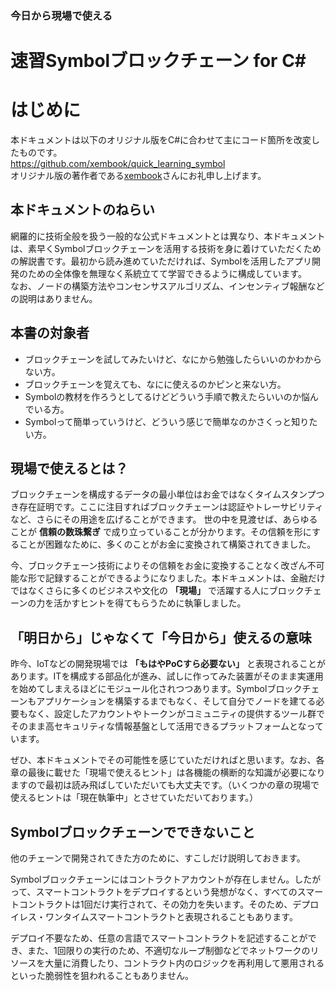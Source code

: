 ### 今日から現場で使える
# 速習Symbolブロックチェーン for C#

# はじめに

本ドキュメントは以下のオリジナル版をC#に合わせて主にコード箇所を改変したものです。<br>
https://github.com/xembook/quick_learning_symbol<br>
オリジナル版の著作者である<a href="https://github.com/xembook" target="_blank">xembook</a>さんにお礼申し上げます。

## 本ドキュメントのねらい

網羅的に技術全般を扱う一般的な公式ドキュメントとは異なり、本ドキュメントは、素早くSymbolブロックチェーンを活用する技術を身に着けていただくための解説書です。最初から読み進めていただければ、Symbolを活用したアプリ開発のための全体像を無理なく系統立てて学習できるように構成しています。  
なお、ノードの構築方法やコンセンサスアルゴリズム、インセンティブ報酬などの説明はありません。  

## 本書の対象者

- ブロックチェーンを試してみたいけど、なにから勉強したらいいのかわからない方。
- ブロックチェーンを覚えても、なにに使えるのかピンと来ない方。
- Symbolの教材を作ろうとしてるけどどういう手順で教えたらいいのか悩んでいる方。
- Symbolって簡単っていうけど、どういう感じで簡単なのかさくっと知りたい方。

## 現場で使えるとは？

ブロックチェーンを構成するデータの最小単位はお金ではなくタイムスタンプつき存在証明です。ここに注目すればブロックチェーンは認証やトレーサビリティなど、さらにその用途を広げることができます。 世の中を見渡せば、あらゆることが **信頼の数珠繋ぎ** で成り立っていることが分かります。その信頼を形にすることが困難なために、多くのことがお金に変換されて構築されてきました。

今、ブロックチェーン技術によりその信頼をお金に変換することなく改ざん不可能な形で記録することができるようになりました。本ドキュメントは、金融だけではなくさらに多くのビジネスや文化の **「現場」** で活躍する人にブロックチェーンの力を活かすヒントを得てもらうために執筆しました。  

## 「明日から」じゃなくて「今日から」使えるの意味
昨今、IoTなどの開発現場では **「もはやPoCすら必要ない」** と表現されることがあります。ITを構成する部品化が進み、試しに作ってみた装置がそのまま実運用を始めてしまえるほどにモジュール化されつつあります。Symbolブロックチェーンもアプリケーションを構築するまでもなく、そして自分でノードを建てる必要もなく、設定したアカウントやトークンがコミュニティの提供するツール群でそのまま高セキュリティな情報基盤として活用できるプラットフォームとなっています。  

ぜひ、本ドキュメントでその可能性を感じていただければと思います。なお、各章の最後に載せた「現場で使えるヒント」は各機能の横断的な知識が必要になりますので最初は読み飛ばしていただいても大丈夫です。（いくつかの章の現場で使えるヒントは「現在執筆中」とさせていただいております。）  

## Symbolブロックチェーンでできないこと

他のチェーンで開発されてきた方のために、すこしだけ説明しておきます。

Symbolブロックチェーンにはコントラクトアカウントが存在しません。したがって、スマートコントラクトをデプロイするという発想がなく、すべてのスマートコントラクトは1回だけ実行されて、その効力を失います。そのため、デプロイレス・ワンタイムスマートコントラクトと表現されることもあります。  

デプロイ不要なため、任意の言語でスマートコントラクトを記述することができ、また、1回限りの実行のため、不適切なループ制御などでネットワークのリソースを大量に消費したり、コントラクト内のロジックを再利用して悪用されるといった脆弱性を狙われることもありません。  
